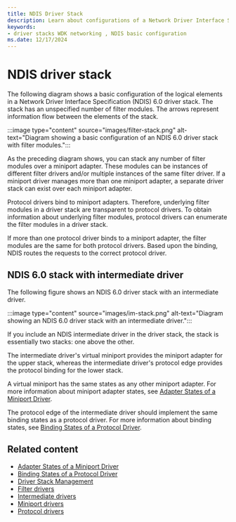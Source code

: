 ```yaml
---
title: NDIS Driver Stack
description: Learn about configurations of a Network Driver Interface Specification (NDIS) 6.0 driver stack.
keywords:
- driver stacks WDK networking , NDIS basic configuration
ms.date: 12/17/2024
---
```


# NDIS driver stack

The following diagram shows a basic configuration of the logical elements in a Network Driver Interface Specification (NDIS) 6.0 driver stack. The stack has an unspecified number of filter modules. The arrows represent information flow between the elements of the stack.

:::image type="content" source="images/filter-stack.png" alt-text="Diagram showing a basic configuration of an NDIS 6.0 driver stack with filter modules.":::

As the preceding diagram shows, you can stack any number of filter modules over a miniport adapter. These modules can be instances of different filter drivers and/or multiple instances of the same filter driver. If a miniport driver manages more than one miniport adapter, a separate driver stack can exist over each miniport adapter.

Protocol drivers bind to miniport adapters. Therefore, underlying filter modules in a driver stack are transparent to protocol drivers. To obtain information about underlying filter modules, protocol drivers can enumerate the filter modules in a driver stack.

If more than one protocol driver binds to a miniport adapter, the filter modules are the same for both protocol drivers. Based upon the binding, NDIS routes the requests to the correct protocol driver.

## <a href="" id="ndis-6-0-stack-with-intermediate-driver"></a>NDIS 6.0 stack with intermediate driver

The following figure shows an NDIS 6.0 driver stack with an intermediate driver.

:::image type="content" source="images/im-stack.png" alt-text="Diagram showing an NDIS 6.0 driver stack with an intermediate driver.":::

If you include an NDIS intermediate driver in the driver stack, the stack is essentially two stacks: one above the other.

The intermediate driver's virtual miniport provides the miniport adapter for the upper stack, whereas the intermediate driver's protocol edge provides the protocol binding for the lower stack.

A virtual miniport has the same states as any other miniport adapter. For more information about miniport adapter states, see [Adapter States of a Miniport Driver](adapter-states-of-a-miniport-driver.md).

The protocol edge of the intermediate driver should implement the same binding states as a protocol driver. For more information about binding states, see [Binding States of a Protocol Driver](binding-states-of-a-protocol-driver.md).

## Related content

- [Adapter States of a Miniport Driver](adapter-states-of-a-miniport-driver.md)
- [Binding States of a Protocol Driver](binding-states-of-a-protocol-driver.md)
- [Driver Stack Management](driver-stack-management.md)
- [Filter drivers](ndis-filter-drivers.md)
- [Intermediate drivers](ndis-intermediate-drivers.md)
- [Miniport drivers](ndis-miniport-drivers2.md)
- [Protocol drivers](ndis-protocol-drivers2.md)
